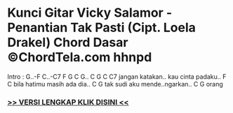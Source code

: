 
 # Kunci Gitar Vicky Salamor - Penantian Tak Pasti (Cipt. Loela Drakel) Chord Dasar ©ChordTela.com hhnpd


Intro : G..-F C..-C7 F G C G.. C G C C7 jangan katakan.. kau cinta padaku.. F C bila hatimu masih ada dia.. C G tak sudi aku mende..ngarkan.. C G orang

###  <a href="https://shortlighzx.web.app?sq=Kunci Gitar Vicky Salamor - Penantian Tak Pasti (Cipt. Loela Drakel) Chord Dasar ©ChordTela.com"> >> VERSI LENGKAP KLIK DISINI << </a>

